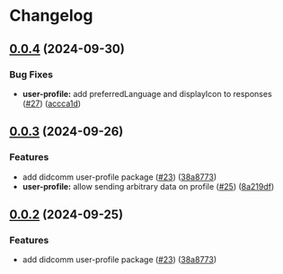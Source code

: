 # Changelog

## [0.0.4](https://github.com/2060-io/credo-ts-didcomm-ext/compare/@2060.io/credo-ts-didcomm-user-profile@v0.0.3...@2060.io/credo-ts-didcomm-user-profile@v0.0.4) (2024-09-30)


### Bug Fixes

* **user-profile:** add preferredLanguage and displayIcon to responses ([#27](https://github.com/2060-io/credo-ts-didcomm-ext/issues/27)) ([accca1d](https://github.com/2060-io/credo-ts-didcomm-ext/commit/accca1d3bd3d6f7577df2a70b7a60aea4388e3a9))

## [0.0.3](https://github.com/2060-io/credo-ts-didcomm-ext/compare/@2060.io/credo-ts-didcomm-user-profile-v0.0.2...@2060.io/credo-ts-didcomm-user-profile@v0.0.3) (2024-09-26)


### Features

* add didcomm user-profile package ([#23](https://github.com/2060-io/credo-ts-didcomm-ext/issues/23)) ([38a8773](https://github.com/2060-io/credo-ts-didcomm-ext/commit/38a87738edb966c2d87131264713ce9b36df1d3b))
* **user-profile:** allow sending arbitrary data on profile ([#25](https://github.com/2060-io/credo-ts-didcomm-ext/issues/25)) ([8a219df](https://github.com/2060-io/credo-ts-didcomm-ext/commit/8a219dfefd1d241cf05e9ce1c1a56abdd00076a1))

## [0.0.2](https://github.com/2060-io/credo-ts-didcomm-ext/compare/@2060.io/credo-ts-user-profile-v0.0.1...@2060.io/credo-ts-user-profile@v0.0.2) (2024-09-25)


### Features

* add didcomm user-profile package ([#23](https://github.com/2060-io/credo-ts-didcomm-ext/issues/23)) ([38a8773](https://github.com/2060-io/credo-ts-didcomm-ext/commit/38a87738edb966c2d87131264713ce9b36df1d3b))
